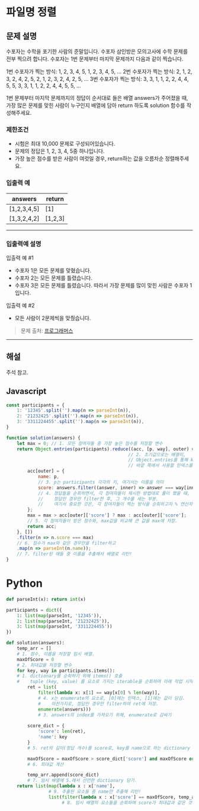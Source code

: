 # **파일명 정렬**

## **문제 설명**

수포자는 수학을 포기한 사람의 준말입니다. 수포자 삼인방은 모의고사에 수학 문제를 전부 찍으려 합니다. 수포자는 1번 문제부터 마지막 문제까지 다음과 같이 찍습니다.

1번 수포자가 찍는 방식: 1, 2, 3, 4, 5, 1, 2, 3, 4, 5, ...
2번 수포자가 찍는 방식: 2, 1, 2, 3, 2, 4, 2, 5, 2, 1, 2, 3, 2, 4, 2, 5, ...
3번 수포자가 찍는 방식: 3, 3, 1, 1, 2, 2, 4, 4, 5, 5, 3, 3, 1, 1, 2, 2, 4, 4, 5, 5, ...

1번 문제부터 마지막 문제까지의 정답이 순서대로 들은 배열 answers가 주어졌을 때, 가장 많은 문제를 맞힌 사람이 누구인지 배열에 담아 return 하도록 solution 함수를 작성해주세요.

### **제한조건**

- 시험은 최대 10,000 문제로 구성되어있습니다.
- 문제의 정답은 1, 2, 3, 4, 5중 하나입니다.
- 가장 높은 점수를 받은 사람이 여럿일 경우, return하는 값을 오름차순 정렬해주세요.

### **입출력 예**

| answers     | return  |
| ----------- | ------- |
| [1,2,3,4,5] | [1]     |
| [1,3,2,4,2] | [1,2,3] |

---

### **입출력예 설명**

입출력 예 #1

- 수포자 1은 모든 문제를 맞혔습니다.
- 수포자 2는 모든 문제를 틀렸습니다.
- 수포자 3은 모든 문제를 틀렸습니다.
  따라서 가장 문제를 많이 맞힌 사람은 수포자 1입니다.

입출력 예 #2

- 모든 사람이 2문제씩을 맞췄습니다.

> 문제 출처: [프로그래머스](https://programmers.co.kr/learn/courses/30/lessons/42840?language=javascript)


----------

## 해설

 주석 참고.


## Javascript
```javascript
const participants = {
    1: '12345'.split('').map(n => parseInt(n)),
    2: '21232425'.split('').map(n => parseInt(n)),
    3: '3311224455'.split('').map(n => parseInt(n)),
}

function solution(answers) {
    let max = 0; // 1. 모든 참여자들 중 가장 높은 점수를 저장할 변수
    return Object.entries(participants).reduce((acc, [p, way], outer) => {
                                              // 2. 초기값으로는 배열이,
                                              // Object.entries를 통해 key, value 쌍이 배열로,
                                              // 바깥 쪽에서 사용할 인덱스를 outer로 하는 reducer 실행
        acc[outer] = {
            name: p, 
            // 3. p는 participants 각각의 키, 여기서는 이름을 의미
            score: answers.filter((answer, inner) => answer === way[inner % way.length]).length
            // 4. 정답들을 순회하면서, 각 참여자들이 제시한 방법대로 풀이 했을 때,
            //    정답인 경우만 filter한 후, 그 개수를 세는 부분.
            //    여기서 중요한 것은, 각 참여자들이 찍는 방식을 순회하고자 % 연산자를 통해 반복되도록 한 점.
        };
        max = max > acc[outer]['score'] ? max : acc[outer]['score'];
        // 5. 각 참여자들이 받은 점수와, max값을 비교해 큰 값을 max에 저장.
        return acc;
    }, [])
    .filter(n => n.score === max)
    // 6. 점수가 max와 같은 경우만을 filter하고
    .map(n => parseInt(n.name));
    // 7. filter된 애들 중 이름을 추출해서 배열로 리턴!
}
```

# Python
```python
def parseInt(x): return int(x)

participants = dict({
    1: list(map(parseInt, '12345')),
    2: list(map(parseInt, '21232425')),
    3: list(map(parseInt, '3311224455'))
})

def solution(answers):
    temp_arr = [] 
    # 1. 점수, 이름을 저장할 임시 배열.
    maxOfScore = 0 
    # 2. 최대값을 저장할 변수 
    for key, way in participants.items(): 
    # 1. dictionary를 순회하기 위해 items() 호출
    #    tuple (key, value) 를 요소로 가지는 iterable을 순회하며 아래 작업 시작
        ret = list(
            filter(lambda x: x[1] == way[x[0] % len(way)],
            # 4. x는 enumerate의 요소로, [0]에는 인덱스, [1]에는 값이 담김.
            #    마찬가지로, 정답인 경우만 filter하여 ret에 저장.
            enumerate(answers)))
            # 3. answers의 index를 가져오기 위해, enumerate로 감싸기
        
        score_dict = {
            'score': len(ret),
            'name': key
        }
        # 5. ret의 길이(정답 개수)를 score로, key를 name으로 하는 dictionary 선언 및 초기화

        maxOfScore = maxOfScore > score_dict['score'] and maxOfScore or score_dict['score']
        # 6. 최대값 계산

        temp_arr.append(score_dict)
        # 7. 임시 배열에 5.에서 선언한 dictionary 담기.
    return list(map(lambda x : x['name'],  
                # 9. 추출된 요소들 중 name만 추출해 리턴!
                list(filter(lambda x : x['score'] == maxOfScore, temp_arr))))
                     # 8. 임시 배열의 요소들을 순회하며 score가 최대값과 같은 것만 추출

```